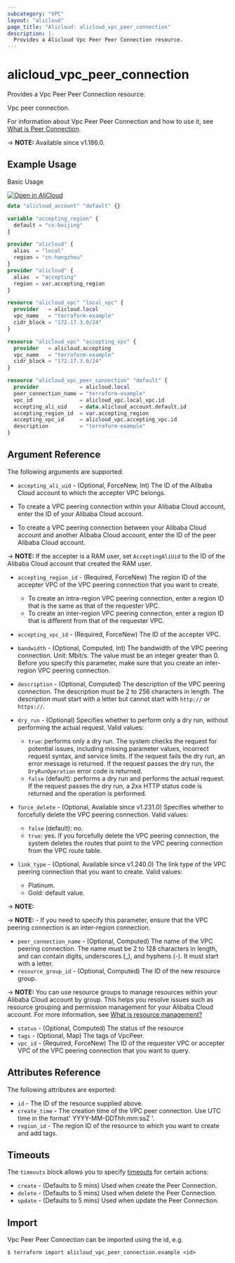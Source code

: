 ```yaml
---
subcategory: "VPC"
layout: "alicloud"
page_title: "Alicloud: alicloud_vpc_peer_connection"
description: |-
  Provides a Alicloud Vpc Peer Peer Connection resource.
---
```


# alicloud_vpc_peer_connection

Provides a Vpc Peer Peer Connection resource.

Vpc peer connection.

For information about Vpc Peer Peer Connection and how to use it, see [What is Peer Connection](https://www.alibabacloud.com/help/en/virtual-private-cloud/latest/createvpcpeer).

-> **NOTE:** Available since v1.186.0.

## Example Usage

Basic Usage

<div style="display: block;margin-bottom: 40px;"><div class="oics-button" style="float: right;position: absolute;margin-bottom: 10px;">
  <a href="https://api.aliyun.com/terraform?resource=alicloud_vpc_peer_connection&exampleId=294fed06-9b0d-e5fe-a093-4ebb1a7b8fe9e29c352b&activeTab=example&spm=docs.r.vpc_peer_connection.0.294fed069b&intl_lang=EN_US" target="_blank">
    <img alt="Open in AliCloud" src="https://img.alicdn.com/imgextra/i1/O1CN01hjjqXv1uYUlY56FyX_!!6000000006049-55-tps-254-36.svg" style="max-height: 44px; max-width: 100%;">
  </a>
</div></div>

```terraform
data "alicloud_account" "default" {}

variable "accepting_region" {
  default = "cn-beijing"
}

provider "alicloud" {
  alias  = "local"
  region = "cn-hangzhou"
}
provider "alicloud" {
  alias  = "accepting"
  region = var.accepting_region
}

resource "alicloud_vpc" "local_vpc" {
  provider   = alicloud.local
  vpc_name   = "terraform-example"
  cidr_block = "172.17.3.0/24"
}

resource "alicloud_vpc" "accepting_vpc" {
  provider   = alicloud.accepting
  vpc_name   = "terraform-example"
  cidr_block = "172.17.3.0/24"
}

resource "alicloud_vpc_peer_connection" "default" {
  provider             = alicloud.local
  peer_connection_name = "terraform-example"
  vpc_id               = alicloud_vpc.local_vpc.id
  accepting_ali_uid    = data.alicloud_account.default.id
  accepting_region_id  = var.accepting_region
  accepting_vpc_id     = alicloud_vpc.accepting_vpc.id
  description          = "terraform-example"
}
```

## Argument Reference

The following arguments are supported:
* `accepting_ali_uid` - (Optional, ForceNew, Int) The ID of the Alibaba Cloud account to which the accepter VPC belongs.

*   To create a VPC peering connection within your Alibaba Cloud account, enter the ID of your Alibaba Cloud account.
*   To create a VPC peering connection between your Alibaba Cloud account and another Alibaba Cloud account, enter the ID of the peer Alibaba Cloud account.

-> **NOTE:**   If the accepter is a RAM user, set `AcceptingAliUid` to the ID of the Alibaba Cloud account that created the RAM user.

* `accepting_region_id` - (Required, ForceNew) The region ID of the accepter VPC of the VPC peering connection that you want to create.

  - To create an intra-region VPC peering connection, enter a region ID that is the same as that of the requester VPC.
  - To create an inter-region VPC peering connection, enter a region ID that is different from that of the requester VPC.
* `accepting_vpc_id` - (Required, ForceNew) The ID of the accepter VPC.
* `bandwidth` - (Optional, Computed, Int) The bandwidth of the VPC peering connection. Unit: Mbit/s. The value must be an integer greater than 0. Before you specify this parameter, make sure that you create an inter-region VPC peering connection.
* `description` - (Optional, Computed) The description of the VPC peering connection.
The description must be 2 to 256 characters in length. The description must start with a letter but cannot start with `http://` or `https://`.
* `dry_run` - (Optional) Specifies whether to perform only a dry run, without performing the actual request. Valid values:

  - `true`: performs only a dry run. The system checks the request for potential issues, including missing parameter values, incorrect request syntax, and service limits. If the request fails the dry run, an error message is returned. If the request passes the dry run, the `DryRunOperation` error code is returned.
  - `false` (default): performs a dry run and performs the actual request. If the request passes the dry run, a 2xx HTTP status code is returned and the operation is performed.
* `force_delete` - (Optional, Available since v1.231.0) Specifies whether to forcefully delete the VPC peering connection. Valid values:

  - `false` (default): no.
  - `true`: yes. If you forcefully delete the VPC peering connection, the system deletes the routes that point to the VPC peering connection from the VPC route table.
* `link_type` - (Optional, Available since v1.240.0) The link type of the VPC peering connection that you want to create. Valid values:
  - Platinum.
  - Gold: default value.

-> **NOTE:**  

-> **NOTE:**  - If you need to specify this parameter, ensure that the VPC peering connection is an inter-region connection.

* `peer_connection_name` - (Optional, Computed) The name of the VPC peering connection.
The name must be 2 to 128 characters in length, and can contain digits, underscores (\_), and hyphens (-). It must start with a letter.
* `resource_group_id` - (Optional, Computed) The ID of the new resource group.

-> **NOTE:**   You can use resource groups to manage resources within your Alibaba Cloud account by group. This helps you resolve issues such as resource grouping and permission management for your Alibaba Cloud account. For more information, see [What is resource management?](https://www.alibabacloud.com/help/en/doc-detail/94475.html)

* `status` - (Optional, Computed) The status of the resource
* `tags` - (Optional, Map) The tags of VpcPeer.
* `vpc_id` - (Required, ForceNew) The ID of the requester VPC or accepter VPC of the VPC peering connection that you want to query.

## Attributes Reference

The following attributes are exported:
* `id` - The ID of the resource supplied above.
* `create_time` - The creation time of the VPC peer connection. Use UTC time in the format' YYYY-MM-DDThh:mm:ssZ '.
* `region_id` - The region ID of the resource to which you want to create and add tags.

## Timeouts

The `timeouts` block allows you to specify [timeouts](https://www.terraform.io/docs/configuration-0-11/resources.html#timeouts) for certain actions:
* `create` - (Defaults to 5 mins) Used when create the Peer Connection.
* `delete` - (Defaults to 5 mins) Used when delete the Peer Connection.
* `update` - (Defaults to 5 mins) Used when update the Peer Connection.

## Import

Vpc Peer Peer Connection can be imported using the id, e.g.

```shell
$ terraform import alicloud_vpc_peer_connection.example <id>
```